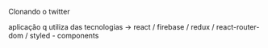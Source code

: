 Clonando o twitter

aplicação q utiliza das tecnologias -> react / firebase / redux / react-router-dom / styled - components